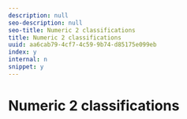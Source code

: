 ```yaml
---
description: null
seo-description: null
seo-title: Numeric 2 classifications
title: Numeric 2 classifications
uuid: aa6cab79-4cf7-4c59-9b74-d85175e099eb
index: y
internal: n
snippet: y
---
```


# Numeric 2 classifications


